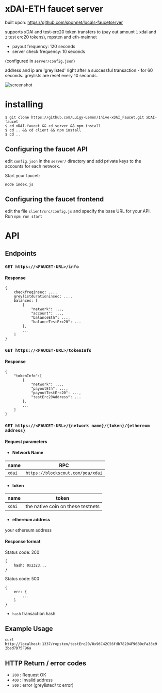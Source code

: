 # xDAI-ETH faucet server

built upon: https://github.com/sponnet/locals-faucetserver

supports xDAI and test-erc20 token transfers to (pay out amount `1` xdai and `2` test erc20 tokens),  ropsten and eth-mainnet

- payout frequency: 120 seconds
- server check frequency: 10 seconds

(configured in `server/config.json`)

address and ip are 'greylisted' right after a successful transaction - for 60 seconds. greylists are reset every 10 seconds.

![screenshot](screen.png)

# installing

```
$ git clone https://github.com/Luigy-Lemon/1hive-xDAI_Faucet.git xDAI-faucet
$ cd xDAI-faucet && cd server && npm install
$ cd .. && cd client && npm install
$ cd ..
```

## Configuring the faucet API

edit ```config.json``` in the `server/` directory and add private keys to the accounts for each network.

Start your faucet:

```
node index.js
```

## Configuring the faucet frontend

edit the file `client/src/config.js` and specify the base URL for your API. Run `npm run start`

# API

## Endpoints

### ```GET https://<FAUCET-URL>/info```

#### Response
```
{
	checkfreqinsec: ...,
	greylistdurationinsec: ...,
	balances: [
		{
			"network": ...,
			"account": ...,
			"balanceEth": ...,
			"balanceTestErc20": ...
		},
		...
	]
}
```

### ```GET https://<FAUCET-URL>/tokenInfo```

#### Response 

```
{
	"tokenInfo":[
		{
			"network": ...,
			"payoutEth": ...,
			"payoutTestErc20": ...,
			"testErc20Address": ...
		},
		...
	]
}
```

### ```GET https://<FAUCET-URL>/{network name}/{token}/{ethereum address}```

#### Request parameters

- #### Network Name
|name|RPC|
|---|---|
|`xdai`|`https://blockscout.com/poa/xdai`|


- #### token
|name|token|
|---|---|
|`xdai`|the native coin on these testnets|


- #### ethereum address
your ethereum address


#### Response format
Status code: 200
```
{ 
	hash: 0x2323... 
}
```
Status code: 500
```
{
	err: {
		...
	}
}
```
* `hash` transaction hash 

## Example Usage

`curl http://localhost:1337/ropsten/testErc20/0x96C42C56fdb78294F96B0cFa33c92bed7D75F96a`


## HTTP Return / error codes

* `200` : Request OK
* `400` : Invalid address
* `500` : error (greylisted/ tx error)
